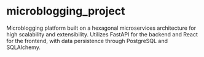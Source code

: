 # microblogging_project
Microblogging platform built on a hexagonal microservices architecture for high scalability and extensibility. Utilizes FastAPI for the backend and React for the frontend, with data persistence through PostgreSQL and SQLAlchemy.
